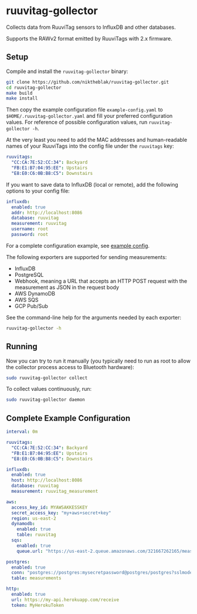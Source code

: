 # ruuvitag-gollector

Collects data from RuuviTag sensors to InfluxDB and other databases.

Supports the RAWv2 format emitted by RuuviTags with 2.x firmware.

## Setup

Compile and install the `ruuvitag-gollector` binary:

```bash
git clone https://github.com/niktheblak/ruuvitag-gollector.git
cd ruuvitag-gollector
make build
make install
```

Then copy the example configuration file `example-config.yaml` to `$HOME/.ruuvitag-gollector.yaml`
and fill your preferred configuration values. For reference of possible configuration
values, run `ruuvitag-gollector -h`.

At the very least you need to add the MAC addresses and human-readable names of your
RuuviTags into the config file under the `ruuvitags` key:

```yaml
ruuvitags:
  "CC:CA:7E:52:CC:34": Backyard
  "FB:E1:B7:04:95:EE": Upstairs
  "E8:E0:C6:0B:B8:C5": Downstairs
```

If you want to save data to InfluxDB (local or remote), add the following options to your config file:

```yaml
influxdb:
  enabled: true
  addr: http://localhost:8086
  database: ruuvitag
  measurement: ruuvitag
  username: root
  password: root
```

For a complete configuration example, see [example config](#complete-example-configuration).

The following exporters are supported for sending measurements:

- InfluxDB
- PostgreSQL
- Webhook, meaning a URL that accepts an HTTP POST request with the measurement as JSON in the request body
- AWS DynamoDB
- AWS SQS
- GCP Pub/Sub

See the command-line help for the arguments needed by each exporter:

```bash
ruuvitag-gollector -h
```

## Running

Now you can try to run it manually (you typically need to run as root to allow the collector
process access to Bluetooth hardware):

```bash
sudo ruuvitag-gollector collect
```

To collect values continuously, run:

```bash
sudo ruuvitag-gollector daemon
```

## Complete Example Configuration

```yaml
interval: 0m

ruuvitags:
  "CC:CA:7E:52:CC:34": Backyard
  "FB:E1:B7:04:95:EE": Upstairs
  "E8:E0:C6:0B:B8:C5": Downstairs

influxdb:
  enabled: true
  host: http://localhost:8086
  database: ruuvitag
  measurement: ruuvitag_measurement

aws:
  access_key_id: MYAWSAKKESSKEY
  secret_access_key: "my+aws+secret+key"
  region: us-east-2
  dynamodb:
    enabled: true
    table: ruuvitag
  sqs:
    enabled: true
    queue.url: "https://us-east-2.queue.amazonaws.com/321667262165/measurements"

postgres:
  enabled: true
  conn: "postgres://postgres:mysecretpassword@postgres/postgres?sslmode=disable"
  table: measurements

http:
  enabled: true
  url: https://my-api.herokuapp.com/receive
  token: MyHerokuToken
```
